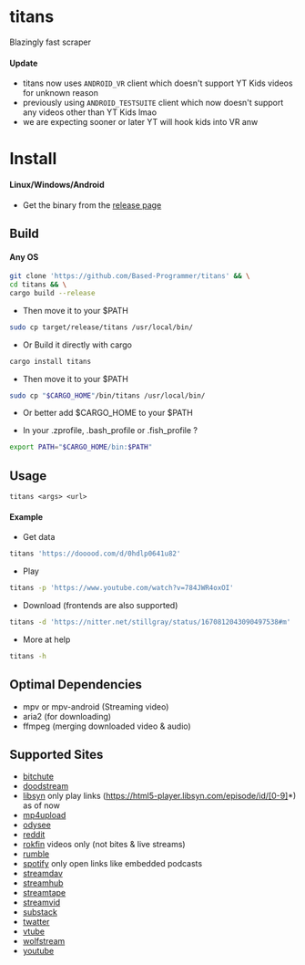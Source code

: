 # titans

Blazingly fast scraper

#### Update

- titans now uses `ANDROID_VR` client which doesn't support YT Kids videos for unknown reason
- previously using `ANDROID_TESTSUITE` client which now doesn't support any videos other than YT Kids lmao
- we are expecting sooner or later YT will hook kids into VR anw

# Install

#### Linux/Windows/Android

- Get the binary from the [release page](https://github.com/Based-Programmer/titans/releases)

## Build
#### Any OS

````sh
git clone 'https://github.com/Based-Programmer/titans' && \
cd titans && \
cargo build --release
````

- Then move it to your $PATH

````sh
sudo cp target/release/titans /usr/local/bin/
````

- Or Build it directly with cargo

````sh
cargo install titans
````

- Then move it to your $PATH

````sh
sudo cp "$CARGO_HOME"/bin/titans /usr/local/bin/
````

- Or better add $CARGO_HOME to your $PATH

- In your .zprofile, .bash_profile or .fish_profile ?

````sh
export PATH="$CARGO_HOME/bin:$PATH"
````
## Usage

````
titans <args> <url>
````

#### Example

- Get data

````sh
titans 'https://dooood.com/d/0hdlp0641u82'
````

- Play

````sh
titans -p 'https://www.youtube.com/watch?v=784JWR4oxOI'
````

- Download (frontends are also supported)

````sh
titans -d 'https://nitter.net/stillgray/status/1670812043090497538#m'
````

- More at help

````sh
titans -h
````

## Optimal Dependencies

- mpv or mpv-android (Streaming video)
- aria2 (for downloading)
- ffmpeg (merging downloaded video & audio)

## Supported Sites

- [bitchute](https://www.bitchute.com)
- [doodstream](https://doodstream.com)
- [libsyn](https://libsyn.com) only play links (https://html5-player.libsyn.com/episode/id/[0-9]*) as of now
- [mp4upload](https://www.mp4upload.com)
- [odysee](https://odysee.com)
- [reddit](https://www.reddit.com)
- [rokfin](https://rokfin.com) videos only (not bites & live streams)
- [rumble](https://rumble.com)
- [spotify](https://www.spotify.com) only open links like embedded podcasts
- [streamdav](https://streamdav.com)
- [streamhub](https://streamhub.to)
- [streamtape](https://streamtape.xyz)
- [streamvid](https://streamvid.net)
- [substack](https://www.substack.com)
- [twatter](https://twitter.com)
- [vtube](https://vtbe.network)
- [wolfstream](https://wolfstream.tv)
- [youtube](https://www.youtube.com)
